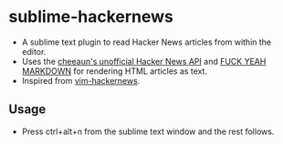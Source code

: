 # sublime-hackernews

- A sublime text plugin to read Hacker News articles from within the editor.
- Uses the [cheeaun's unofficial Hacker News API](https://github.com/cheeaun/node-hnapi) and [FUCK YEAH MARKDOWN](http://fuckyeahmarkdown.com/) for rendering HTML articles as text.
- Inspired from [vim-hackernews](https://github.com/ryanss/vim-hackernews).

## Usage

- Press ctrl+alt+n from the sublime text window and the rest follows.